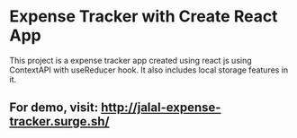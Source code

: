 # Expense Tracker with Create React App

This project is a expense tracker app created using react js using ContextAPI with useReducer hook. It also includes local storage features in it.

## For demo, visit: http://jalal-expense-tracker.surge.sh/

